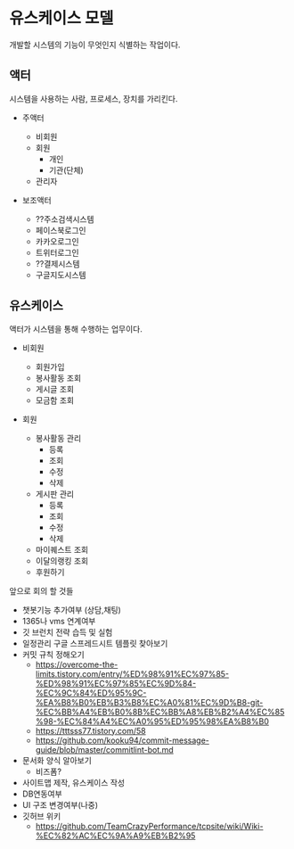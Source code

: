 # 유스케이스 모델

개발할 시스템의 기능이 무엇인지 식별하는 작업이다.



## 액터

시스템을 사용하는 사람, 프로세스, 장치를 가리킨다.

- 주액터
  - 비회원
  - 회원
    - 개인
    - 기관(단체)
  - 관리자



- 보조액터
  - ??주소검색시스템
  - 페이스북로그인
  - 카카오로그인
  - 트위터로그인
  - ??결제시스템
  - 구글지도시스템



## 유스케이스

액터가 시스템을 통해 수행하는 업무이다.

- 비회원
  - 회원가입
  - 봉사활동 조회
  - 게시글 조회
  - 모금함 조회
- 회원

  - 봉사활동 관리
    - 등록 
    - 조회
    - 수정 
    - 삭제
  - 게시판 관리
    - 등록
    - 조회
    - 수정
    - 삭제
  - 마이퀘스트 조회
  - 이달의랭킹 조회
  - 후원하기







앞으로 회의 할 것들

- 챗봇기능 추가여부 (상담,채팅)
- 1365나 vms 연계여부
- 깃 브런치 전략 습득 및 실험
- 일정관리 구글 스프레드시트 템플릿 찾아보기
- 커밋 규칙 정해오기
  - https://overcome-the-limits.tistory.com/entry/%ED%98%91%EC%97%85-%ED%98%91%EC%97%85%EC%9D%84-%EC%9C%84%ED%95%9C-%EA%B8%B0%EB%B3%B8%EC%A0%81%EC%9D%B8-git-%EC%BB%A4%EB%B0%8B%EC%BB%A8%EB%B2%A4%EC%85%98-%EC%84%A4%EC%A0%95%ED%95%98%EA%B8%B0
  - https://tttsss77.tistory.com/58
  - https://github.com/kooku94/commit-message-guide/blob/master/commitlint-bot.md
- 문서화 양식 알아보기
  - 비즈폼?
- 사이트맵 제작, 유스케이스 작성
- DB연동여부
- UI 구조 변경여부(나중)
- 깃허브 위키
  - https://github.com/TeamCrazyPerformance/tcpsite/wiki/Wiki-%EC%82%AC%EC%9A%A9%EB%B2%95